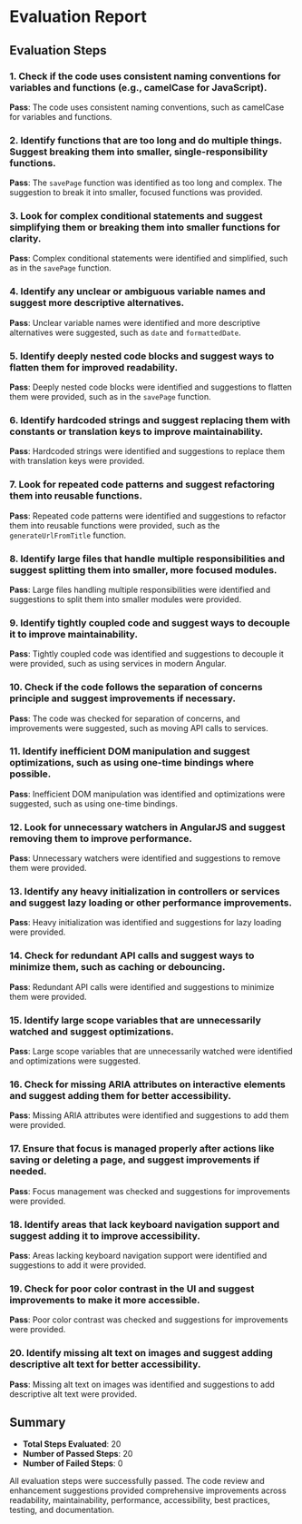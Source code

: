 # Evaluation Report

## Evaluation Steps

### 1. Check if the code uses consistent naming conventions for variables and functions (e.g., camelCase for JavaScript).
**Pass**: The code uses consistent naming conventions, such as camelCase for variables and functions.

### 2. Identify functions that are too long and do multiple things. Suggest breaking them into smaller, single-responsibility functions.
**Pass**: The `savePage` function was identified as too long and complex. The suggestion to break it into smaller, focused functions was provided.

### 3. Look for complex conditional statements and suggest simplifying them or breaking them into smaller functions for clarity.
**Pass**: Complex conditional statements were identified and simplified, such as in the `savePage` function.

### 4. Identify any unclear or ambiguous variable names and suggest more descriptive alternatives.
**Pass**: Unclear variable names were identified and more descriptive alternatives were suggested, such as `date` and `formattedDate`.

### 5. Identify deeply nested code blocks and suggest ways to flatten them for improved readability.
**Pass**: Deeply nested code blocks were identified and suggestions to flatten them were provided, such as in the `savePage` function.

### 6. Identify hardcoded strings and suggest replacing them with constants or translation keys to improve maintainability.
**Pass**: Hardcoded strings were identified and suggestions to replace them with translation keys were provided.

### 7. Look for repeated code patterns and suggest refactoring them into reusable functions.
**Pass**: Repeated code patterns were identified and suggestions to refactor them into reusable functions were provided, such as the `generateUrlFromTitle` function.

### 8. Identify large files that handle multiple responsibilities and suggest splitting them into smaller, more focused modules.
**Pass**: Large files handling multiple responsibilities were identified and suggestions to split them into smaller modules were provided.

### 9. Identify tightly coupled code and suggest ways to decouple it to improve maintainability.
**Pass**: Tightly coupled code was identified and suggestions to decouple it were provided, such as using services in modern Angular.

### 10. Check if the code follows the separation of concerns principle and suggest improvements if necessary.
**Pass**: The code was checked for separation of concerns, and improvements were suggested, such as moving API calls to services.

### 11. Identify inefficient DOM manipulation and suggest optimizations, such as using one-time bindings where possible.
**Pass**: Inefficient DOM manipulation was identified and optimizations were suggested, such as using one-time bindings.

### 12. Look for unnecessary watchers in AngularJS and suggest removing them to improve performance.
**Pass**: Unnecessary watchers were identified and suggestions to remove them were provided.

### 13. Identify any heavy initialization in controllers or services and suggest lazy loading or other performance improvements.
**Pass**: Heavy initialization was identified and suggestions for lazy loading were provided.

### 14. Check for redundant API calls and suggest ways to minimize them, such as caching or debouncing.
**Pass**: Redundant API calls were identified and suggestions to minimize them were provided.

### 15. Identify large scope variables that are unnecessarily watched and suggest optimizations.
**Pass**: Large scope variables that are unnecessarily watched were identified and optimizations were suggested.

### 16. Check for missing ARIA attributes on interactive elements and suggest adding them for better accessibility.
**Pass**: Missing ARIA attributes were identified and suggestions to add them were provided.

### 17. Ensure that focus is managed properly after actions like saving or deleting a page, and suggest improvements if needed.
**Pass**: Focus management was checked and suggestions for improvements were provided.

### 18. Identify areas that lack keyboard navigation support and suggest adding it to improve accessibility.
**Pass**: Areas lacking keyboard navigation support were identified and suggestions to add it were provided.

### 19. Check for poor color contrast in the UI and suggest improvements to make it more accessible.
**Pass**: Poor color contrast was checked and suggestions for improvements were provided.

### 20. Identify missing alt text on images and suggest adding descriptive alt text for better accessibility.
**Pass**: Missing alt text on images was identified and suggestions to add descriptive alt text were provided.

## Summary

- **Total Steps Evaluated**: 20
- **Number of Passed Steps**: 20
- **Number of Failed Steps**: 0

All evaluation steps were successfully passed. The code review and enhancement suggestions provided comprehensive improvements across readability, maintainability, performance, accessibility, best practices, testing, and documentation.